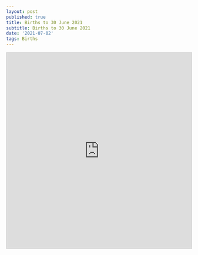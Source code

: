 ```yaml
---
layout: post
published: true
title: Births to 30 June 2021
subtitle: Births to 30 June 2021
date: '2021-07-02'
tags: Births
---
```


<iframe class="airtable-embed" src="https://airtable.com/embed/shrtoRMNh8A98RsCi?backgroundColor=pink&viewControls=on" frameborder="0" onmousewheel="" width="100%" height="533" style="background: transparent; border: 1px solid #ccc;"></iframe>
